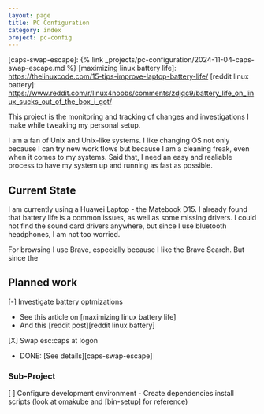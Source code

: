 ```yaml
---
layout: page
title: PC Configuration
category: index
project: pc-config
---
```

[omakube]: https://omakub.org/
[caps-swap-escape]: {% link _projects/pc-configuration/2024-11-04-caps-swap-escape.md %}
[maximizing linux battery life]: https://thelinuxcode.com/15-tips-improve-laptop-battery-life/
[reddit linux battery]: https://www.reddit.com/r/linux4noobs/comments/zdjqc9/battery_life_on_linux_sucks_out_of_the_box_i_got/


This project is the monitoring and tracking of changes and investigations I make while tweaking my personal setup.

I am a fan of Unix and Unix-like systems. I like changing OS not only because I can try new work flows but because I am a cleaning freak, even when it comes to my systems. Said that, I need an easy and realiable process to have my system up and running as fast as possible.

## Current State

I am currently using a Huawei Laptop - the Matebook D15. I already found that battery life is a common issues, as well as some missing drivers. I could not find the sound card drivers anywhere, but since I use bluetooth headphones, I am not too worried.

For browsing I use Brave, especially because I like the Brave Search. But since the 

## Planned work

[-] Investigate battery optmizations 
* See this article on [maximizing linux battery life]
* And this [reddit post][reddit linux battery]

[X] Swap esc:caps at logon
* DONE: [See details][caps-swap-escape]

### Sub-Project

[ ] Configure development environment - Create dependencies install scripts (look at [omakube] and [bin-setup] for reference)
